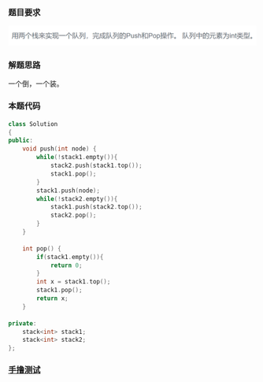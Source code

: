 ### 题目要求

![](pic/offer9.png)

### 解题思路

一个倒，一个装。

### 本题代码

```c++
class Solution
{
public:
    void push(int node) {
        while(!stack1.empty()){
            stack2.push(stack1.top());
            stack1.pop();
        }
        stack1.push(node);
        while(!stack2.empty()){
            stack1.push(stack2.top());
            stack2.pop();
        }
    }

    int pop() {
        if(stack1.empty()){
            return 0;
        }
        int x = stack1.top();
        stack1.pop();
        return x;
    }

private:
    stack<int> stack1;
    stack<int> stack2;
};
```

### [手撸测试]([https://www.nowcoder.com/practice/54275ddae22f475981afa2244dd448c6?tpId=13&tqId=11158&tPage=1&rp=1&ru=%2Fta%2Fcoding-interviews&qru=%2Fta%2Fcoding-interviews%2Fquestion-ranking%3E](https://www.nowcoder.com/practice/54275ddae22f475981afa2244dd448c6?tpId=13&tqId=11158&tPage=1&rp=1&ru=%2Fta%2Fcoding-interviews&qru=%2Fta%2Fcoding-interviews%2Fquestion-ranking>))  


